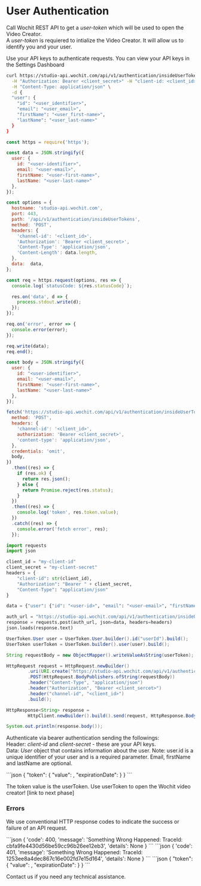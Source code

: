 # User Authentication

Call Wochit REST API to get a *user-token* which will be used to open the Video Creator.  
A *user-token* is requiered to intialize the Video Creator. It will allow us to identify you and your user.

Use your API keys to authenticate requests. You can view your API keys in the Settings Dashboard



<code-group>

<code-block title="cURL" active>

```bash
curl https://studio-api.wochit.com/api/v1/authentication/insideUserTokens \
  -H "Authorization: Bearer <client_secret>" -H "client-id: <client_id>" \
  -H "Content-Type: application/json" \
  -d {
  "user": {
    "id": "<user_identifier>",
    "email": "<user_email>",
    "firstName": "<user_first-name>",
    "lastName": "<user_last-name>"
  }
}
```

</code-block>

<code-block title="Node.js v<18">

```javascript
const https = require('https');

const data = JSON.stringify({
  user: {
    id: "<user-identifier>",
    email: "<user-email>",
    firstName: "<user-first-name>",
    lastName: "<user-last-name>"
  },
});

const options = {
  hostname: 'studio-api.wochit.com',
  port: 443,
  path: '/api/v1/authentication/insideUserTokens',
  method: 'POST',
  headers: {
    'channel-id': '<client_id>',
    'Authorization': 'Bearer <client_secret>',
    'Content-Type': 'application/json',
    'Content-Length': data.length,
  },
  data:  data,
};

const req = https.request(options, res => {
  console.log(`statusCode: ${res.statusCode}`);

  res.on('data', d => {
    process.stdout.write(d);
  });
});

req.on('error', error => {
  console.error(error);
});

req.write(data);
req.end();
```
</code-block>

<code-block title="Node.js v18+">

```javascript
const body = JSON.stringify({
  user: {
    id: "<user-identifier>",
    email: "<user-email>",
    firstName: "<user-first-name>",
    lastName: "<user-last-name>"
  },
});

fetch('https://studio-api.wochit.com/api/v1/authentication/insideUserTokens', {
  method: 'POST',
  headers: {
    'channel-id': '<client_id>',
    authorization: 'Bearer <client_secret>',
    'content-type': 'application/json',
  },
  credentials: 'omit',
  body,
})
  .then((res) => {
    if (res.ok) {
      return res.json();
    } else {
      return Promise.reject(res.status);
    }
  })
  .then((res) => {
    console.log('token', res.token.value);
  })
  .catch((res) => {
    console.error('fetch error', res);
  });
```
</code-block>

<code-block title="Python">

```python
import requests
import json

client_id = "my-client-id"
client_secret = "my-client-secret"
headers = {
    "client-id": str(client_id),
    "Authorization": "Bearer " + client_secret,
    "Content-Type": "application/json"
}

data = {"user": {"id": "<user-id>", "email": "<user-email>", "firstName": "<user-first-name>", "lastName": "<user-last-name>"}}

auth_url = "https://studio-api.wochit.com/api/v1/authentication/insideUserTokens"
response = requests.post(auth_url, json=data, headers=headers)
json.loads(response.text)
```

</code-block>

<code-block title="Java">

```java
UserToken.User user = UserToken.User.builder().id("userId").build();
UserToken userToken = UserToken.builder().user(user).build();

String requestBody = new ObjectMapper().writeValueAsString(userToken);

HttpRequest request = HttpRequest.newBuilder()
        .uri(URI.create("https://studio-api.wochit.com/api/v1/authentication/insideUserTokens"))
        .POST(HttpRequest.BodyPublishers.ofString(requestBody))
        .header("Content-Type", "application/json")
        .header("Authorization", "Bearer <client_sercet>")
        .header("channel-id", "<client_id>")
        .build();

HttpResponse<String> response =
        HttpClient.newBuilder().build().send(request, HttpResponse.BodyHandlers.ofString());

System.out.println(response.body());
```
</code-block>

</code-group>

Authenticate via bearer authentication sending the followings:  
Header: *client-id* and *client-secret* - these are your API keys.     
Data: *User* object that contains information about the user. Note: user.id is a unique identifier of your user and is a
required parameter. Email, firstName and lastName are optional.




<code-group>

<code-block title="Authenticated Response: 200 - OK" active>
```json
{
  "token": {
    "value": <token-value>,
    "expirationDate": <token-expiration-date>
  }
}
```
</code-block>

</code-group>

The token value is the userToken. Use userToken to open the Wochit video creator! [link to next phase]

### Errors

We use conventional HTTP response codes to indicate the success or failure of an API request.


<code-group>

<code-block title="400 - Bad Request" active>
```json
{
  'code': 400,
  'message': 'Something Wrong Happened: TraceId: cbfa9fe4430d56be59cc96b26ee12eb3',
  'details': None
}
```
</code-block>

<code-block title="401 - Unauthorized" >
```json
{
  'code': 401,
  'message': 'Something Wrong Happened: TraceId: 1253ee8a4dec867c16e002fd7e15d164',
  'details': None
}
```
</code-block>

<code-block title="500 - Internal Server Error (Rare)" >
```json
{
"token":
  {
    "value": <token-value>,
    "expirationDate": <token-expiration-date>
  }
}
```
</code-block>
</code-group>

Contact us if you need any technical assistance.